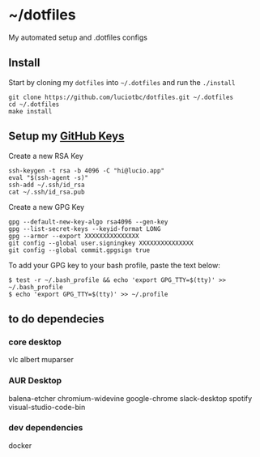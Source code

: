 # ~/dotfiles

My automated setup and .dotfiles configs 

## Install

Start by cloning my `dotfiles` into `~/.dotfiles` and run the `./install`


```shell
git clone https://github.com/luciotbc/dotfiles.git ~/.dotfiles
cd ~/.dotfiles
make install
```

## Setup my [GitHub Keys](https://github.com/settings/keys)
Create a new RSA Key 
```shell
ssh-keygen -t rsa -b 4096 -C "hi@lucio.app"
eval "$(ssh-agent -s)"
ssh-add ~/.ssh/id_rsa
cat ~/.ssh/id_rsa.pub
```

Create a new GPG Key
```shell
gpg --default-new-key-algo rsa4096 --gen-key
gpg --list-secret-keys --keyid-format LONG
gpg --armor --export XXXXXXXXXXXXXXX
git config --global user.signingkey XXXXXXXXXXXXXXX
git config --global commit.gpgsign true
```
To add your GPG key to your bash profile, paste the text below:
```shell
$ test -r ~/.bash_profile && echo 'export GPG_TTY=$(tty)' >> ~/.bash_profile
$ echo 'export GPG_TTY=$(tty)' >> ~/.profile
```

## to do dependecies
### core desktop 
vlc
albert
muparser

### AUR Desktop
balena-etcher
chromium-widevine
google-chrome
slack-desktop
spotify
visual-studio-code-bin

### dev dependencies
docker
